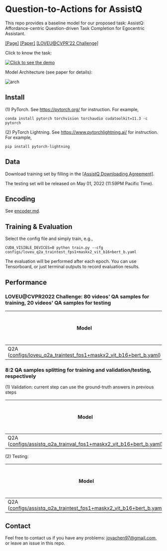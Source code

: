 # Question-to-Actions for AssistQ

This repo provides a baseline model for our proposed task: AssistQ: Affordance-centric Question-driven Task Completion for Egocentric Assistant. 

[[Page]](https://showlab.github.io/assistq/)  [[Paper]](https://arxiv.org/abs/2203.04203)   [[LOVEU@CVPR'22 Challenge]](https://sites.google.com/view/loveucvpr22/track-3?authuser=0)

Click to know the task:

[![Click to see the demo](https://img.youtube.com/vi/3v8ceel9Mos/0.jpg)](https://www.youtube.com/watch?v=3v8ceel9Mos)

Model Architecture (see paper for details):

![arch](https://user-images.githubusercontent.com/20626415/162197041-f1b06325-098c-448a-9b65-d746d8bfe08d.png)


## Install
(1) PyTorch. See https://pytorch.org/ for instruction. For example,
```
conda install pytorch torchvision torchaudio cudatoolkit=11.3 -c pytorch
```
(2) PyTorch Lightning. See https://www.pytorchlightning.ai/ for instruction. For example,
```
pip install pytorch-lightning
```

## Data

Download training set by filling in the [[AssistQ Downloading Agreement]](https://forms.gle/h9A8GxHksWJfPByf7).

The testing set will be released on May 01, 2022 (11:59PM Pacific Time).

## Encoding

See [encoder.md](https://github.com/showlab/Q2A/blob/master/encoder/README.md).

## Training & Evaluation

Select the config file and simply train, e.g.,

```
CUDA_VISIBLE_DEVICES=0 python train.py --cfg configs/loveu_q2a_traintest_fps1+maskx2_vit_b16+bert_b.yaml
```

The evaluation will be performed after each epoch. You can use Tensorboard, or just terminal outputs to record evaluation results.

## Performance

### LOVEU@CVPR2022 Challenge: 80 videos' QA samples for training, 20 videos' QA samples for testing

|  Model   | Recall@1 &#8593 | Recall@3 &#8593 | MR (Mean Rank) &#8595 | MRR (Mean Reciprocal Rank) &#8593 |
|  ----  |  ----  |  ----  |  ----  |  ----  |
| Q2A ([configs/loveu_q2a_traintest_fps1+maskx2_vit_b16+bert_b.yaml](configs/loveu_q2a_traintest_fps1+maskx2_vit_b16+bert_b.yaml)) | 21.8 | 62.3 | 3.6 | 2.7 |

### 8:2 QA samples splitting for training and validation/testing, respectively

(1) Validation: current step can use the ground-truth answers in previous steps

|  Model   | Recall@1 &#8593 | Recall@3 &#8593 | MR (Mean Rank) &#8595 | MRR (Mean Reciprocal Rank) &#8593 |
|  ----  |  ----  |  ----  |  ----  |  ----  |
| Q2A ([configs/assistq_q2a_trainval_fps1+maskx2_vit_b16+bert_b.yaml](configs/assistq_q2a_trainval_fps1+maskx2_vit_b16+bert_b.yaml)) | 29.0 | 55.9 | 3.6 | 3.1 |

(2) Testing: 

|  Model   | Recall@1 &#8593 | Recall@3 &#8593 | MR (Mean Rank) &#8595 | MRR (Mean Reciprocal Rank) &#8593 |
|  ----  |  ----  |  ----  |  ----  |  ----  |
| Q2A ([configs/assistq_q2a_traintest_fps1+maskx2_vit_b16+bert_b.yaml](configs/assistq_q2a_traintest_fps1+maskx2_vit_b16+bert_b.yaml)) | 28.7 | 55.5 | 3.7 | 3.1 |

## Contact

Feel free to contact us if you have any problems: joyachen97@gmail.com, or leave an issue in this repo.
